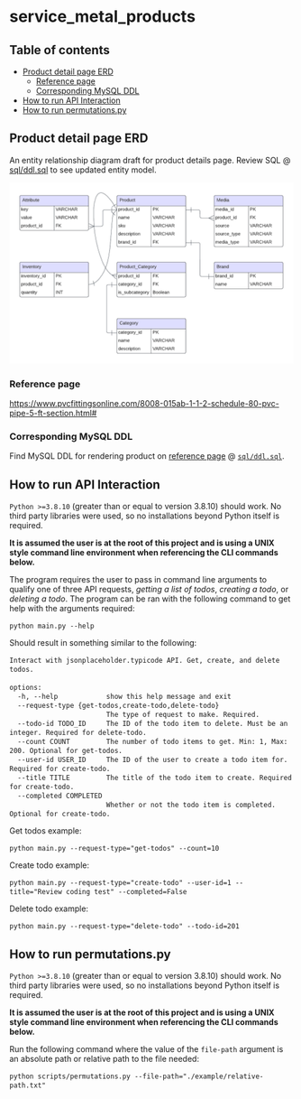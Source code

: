 # service_metal_products

## Table of contents

- [Product detail page ERD](#product-detail-page-erd)
  - [Reference page](#reference-page)
  - [Corresponding MySQL DDL](#corresponding-mysql-ddl)
- [How to run API Interaction](#how-to-run-api-interaction)
- [How to run permutations.py](#how-to-run-permutationspy)

## Product detail page ERD

An entity relationship diagram draft for product details page. Review SQL @ [sql/ddl.sql](https://github.com/theodoremoreland/service_metal_products/blob/main/sql/ddl.sql) to see updated entity model.

<img src="sql/SMT ERD.png" width="600">

### Reference page

https://www.pvcfittingsonline.com/8008-015ab-1-1-2-schedule-80-pvc-pipe-5-ft-section.html#

### Corresponding MySQL DDL

Find MySQL DDL for rendering product on [reference page](https://www.pvcfittingsonline.com/8008-015ab-1-1-2-schedule-80-pvc-pipe-5-ft-section.html#) @ [`sql/ddl.sql`](https://github.com/theodoremoreland/SM).

## How to run API Interaction

`Python >=3.8.10` (greater than or equal to version 3.8.10) should work. No third party libraries were used, so no installations beyond Python itself is required.

**It is assumed the user is at the root of this project and is using a UNIX style command line environment when referencing the CLI commands below.**

The program requires the user to pass in command line arguments to qualify one of three
API requests, _getting a list of todos_, _creating a todo_, or _deleting a todo_. The program can be ran with the following command to get help with the arguments required:

```
python main.py --help
```

Should result in something similar to the following:

```
Interact with jsonplaceholder.typicode API. Get, create, and delete todos.

options:
  -h, --help            show this help message and exit
  --request-type {get-todos,create-todo,delete-todo}
                        The type of request to make. Required.
  --todo-id TODO_ID     The ID of the todo item to delete. Must be an integer. Required for delete-todo.
  --count COUNT         The number of todo items to get. Min: 1, Max: 200. Optional for get-todos.
  --user-id USER_ID     The ID of the user to create a todo item for. Required for create-todo.
  --title TITLE         The title of the todo item to create. Required for create-todo.
  --completed COMPLETED
                        Whether or not the todo item is completed. Optional for create-todo.
```

Get todos example:

```
python main.py --request-type="get-todos" --count=10
```

Create todo example:

```
python main.py --request-type="create-todo" --user-id=1 --title="Review coding test" --completed=False
```

Delete todo example:

```
python main.py --request-type="delete-todo" --todo-id=201
```

## How to run permutations.py

`Python >=3.8.10` (greater than or equal to version 3.8.10) should work. No third party libraries were used, so no installations beyond Python itself is required.

**It is assumed the user is at the root of this project and is using a UNIX style command line environment when referencing the CLI commands below.**

Run the following command where the value of the `file-path` argument is an absolute path or relative path to the file needed:

```
python scripts/permutations.py --file-path="./example/relative-path.txt"
```
